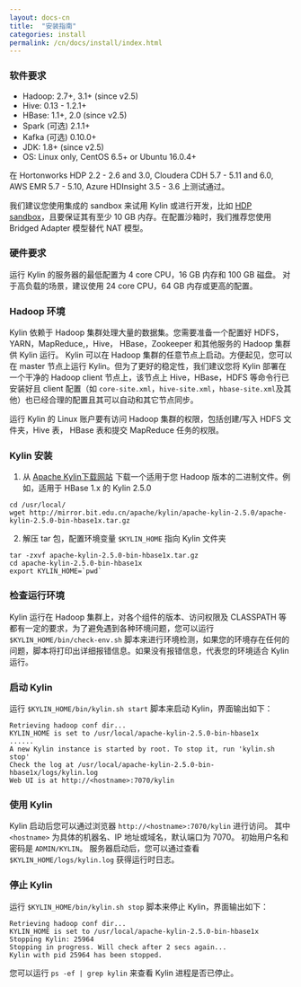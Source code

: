 ```yaml
---
layout: docs-cn
title:  "安装指南"
categories: install
permalink: /cn/docs/install/index.html
---
```


### 软件要求

* Hadoop: 2.7+, 3.1+ (since v2.5)
* Hive: 0.13 - 1.2.1+
* HBase: 1.1+, 2.0 (since v2.5)
* Spark (可选) 2.1.1+
* Kafka (可选) 0.10.0+
* JDK: 1.8+ (since v2.5)
* OS: Linux only, CentOS 6.5+ or Ubuntu 16.0.4+

在 Hortonworks HDP 2.2 - 2.6 and 3.0, Cloudera CDH 5.7 - 5.11 and 6.0, AWS EMR 5.7 - 5.10, Azure HDInsight 3.5 - 3.6 上测试通过。

我们建议您使用集成的 sandbox 来试用 Kylin 或进行开发，比如 [HDP sandbox](http://hortonworks.com/products/hortonworks-sandbox/)，且要保证其有至少 10 GB 内存。在配置沙箱时，我们推荐您使用 Bridged Adapter 模型替代 NAT 模型。

### 硬件要求

运行 Kylin 的服务器的最低配置为 4 core CPU，16 GB 内存和 100 GB 磁盘。 对于高负载的场景，建议使用 24 core CPU，64 GB 内存或更高的配置。


### Hadoop 环境

Kylin 依赖于 Hadoop 集群处理大量的数据集。您需要准备一个配置好 HDFS，YARN，MapReduce,，Hive， HBase，Zookeeper 和其他服务的 Hadoop 集群供 Kylin 运行。
Kylin 可以在 Hadoop 集群的任意节点上启动。方便起见，您可以在 master 节点上运行 Kylin。但为了更好的稳定性，我们建议您将 Kylin 部署在一个干净的 Hadoop client 节点上，该节点上 Hive，HBase，HDFS 等命令行已安装好且 client 配置（如 `core-site.xml`，`hive-site.xml`，`hbase-site.xml`及其他）也已经合理的配置且其可以自动和其它节点同步。

运行 Kylin 的 Linux 账户要有访问 Hadoop 集群的权限，包括创建/写入 HDFS 文件夹，Hive 表， HBase 表和提交 MapReduce 任务的权限。 

### Kylin 安装

1. 从 [Apache Kylin下载网站](https://kylin.apache.org/download/) 下载一个适用于您 Hadoop 版本的二进制文件。例如，适用于 HBase 1.x 的 Kylin 2.5.0

```shell
cd /usr/local/
wget http://mirror.bit.edu.cn/apache/kylin/apache-kylin-2.5.0/apache-kylin-2.5.0-bin-hbase1x.tar.gz
```

2. 解压 tar 包，配置环境变量 `$KYLIN_HOME` 指向 Kylin 文件夹

```shell
tar -zxvf apache-kylin-2.5.0-bin-hbase1x.tar.gz
cd apache-kylin-2.5.0-bin-hbase1x
export KYLIN_HOME=`pwd`
```


### 检查运行环境

Kylin 运行在 Hadoop 集群上，对各个组件的版本、访问权限及 CLASSPATH 等都有一定的要求，为了避免遇到各种环境问题，您可以运行 `$KYLIN_HOME/bin/check-env.sh` 脚本来进行环境检测，如果您的环境存在任何的问题，脚本将打印出详细报错信息。如果没有报错信息，代表您的环境适合 Kylin 运行。


### 启动 Kylin

运行 `$KYLIN_HOME/bin/kylin.sh start` 脚本来启动 Kylin，界面输出如下：

```
Retrieving hadoop conf dir...
KYLIN_HOME is set to /usr/local/apache-kylin-2.5.0-bin-hbase1x
......
A new Kylin instance is started by root. To stop it, run 'kylin.sh stop'
Check the log at /usr/local/apache-kylin-2.5.0-bin-hbase1x/logs/kylin.log
Web UI is at http://<hostname>:7070/kylin
```


### 使用 Kylin

Kylin 启动后您可以通过浏览器 `http://<hostname>:7070/kylin` 进行访问。
其中 `<hostname>` 为具体的机器名、IP 地址或域名，默认端口为 7070。
初始用户名和密码是 `ADMIN/KYLIN`。
服务器启动后，您可以通过查看 `$KYLIN_HOME/logs/kylin.log` 获得运行时日志。


### 停止 Kylin

运行 `$KYLIN_HOME/bin/kylin.sh stop` 脚本来停止 Kylin，界面输出如下：

```
Retrieving hadoop conf dir...
KYLIN_HOME is set to /usr/local/apache-kylin-2.5.0-bin-hbase1x
Stopping Kylin: 25964
Stopping in progress. Will check after 2 secs again...
Kylin with pid 25964 has been stopped.
```

您可以运行 `ps -ef | grep kylin` 来查看 Kylin 进程是否已停止。